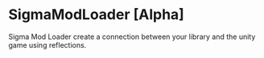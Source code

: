 # SigmaModLoader [Alpha]
Sigma Mod Loader create a connection between your library and the unity game using reflections.
